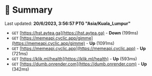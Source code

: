 # 📖 Summary
Last updated: **20/6/2023, 3:56:57 PTG "Asia/Kuala_Lumpur"**

- `GET` [https://hst.aytea.ga](https://hst.aytea.ga) - **Down** (199ms)
- `GET` [https://memeapi.cyclic.app/gimme](https://memeapi.cyclic.app/gimme) - **Up** (1091ms)
- `GET` [https://memeapi.cyclic.app](https://memeapi.cyclic.app) - **Up** (721ms)
- `GET` [https://klik.ml/health](https://klik.ml/health) - **Up** (593ms)
- `GET` [https://dumb.onrender.com](https://dumb.onrender.com) - **Up** (342ms)
